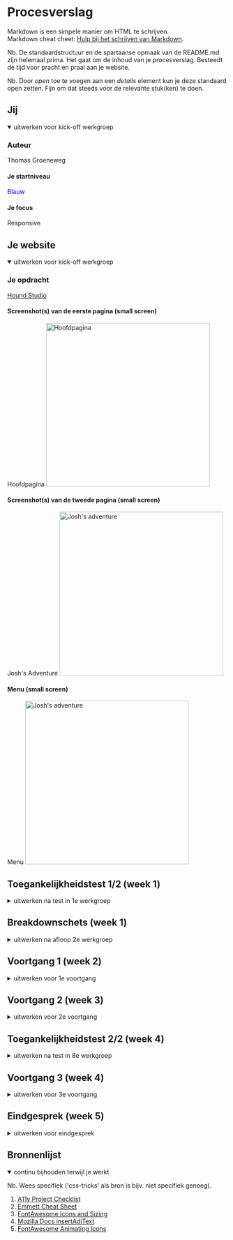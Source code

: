 # Procesverslag

Markdown is een simpele manier om HTML te schrijven.  
Markdown cheat cheet: [Hulp bij het schrijven van Markdown](https://github.com/adam-p/markdown-here/wiki/Markdown-Cheatsheet).

Nb. De standaardstructuur en de spartaanse opmaak van de README.md zijn helemaal prima. Het gaat om de inhoud van je procesverslag. Besteedt de tijd voor pracht en praal aan je website.

Nb. Door *open* toe te voegen aan een *details* element kun je deze standaard open zetten. Fijn om dat steeds voor de relevante stuk(ken) te doen.

## Jij

<details open>
  <summary>uitwerken voor kick-off werkgroep</summary>

### Auteur

  Thomas Groeneweg

#### Je startniveau

  <span style="color:blue">Blauw</span>

#### Je focus

  Responsive

</details>

## Je website

<details open>
  <summary>uitwerken voor kick-off werkgroep</summary>

### Je opdracht

[Hound Studio](https://hound-studio.com/)

#### Screenshot(s) van de eerste pagina (small screen)

  Hoofdpagina
  <img src="readme-images\HOUND-main.png" width="375px" alt="Hoofdpagina">

#### Screenshot(s) van de tweede pagina (small screen)

  Josh's Adventure
  <img src="readme-images\JOSH-story.png" width="375px" alt="Josh's adventure">

#### Menu (small screen)

  Menu
  <img src="readme-images\HOUND-menu.png" width="375px" alt="Josh's adventure">

</details>

## Toegankelijkheidstest 1/2 (week 1)

<details>
  <summary>uitwerken na test in 1e werkgroep</summary>

### Bevindingen

  Lijst met je bevindingen die in de test naar voren kwamen:

  1. <b>Headers</b> bestaan praktisch niet; veel headers zijn p elementen.
  2. <b>Alt text</b> heeft op het moment niet veel nut - het geeft je de naam van de afbeelding, meer niet.

#### Screenreader

  Hier korte omschrijving (met indien nodig afbeeldingen)

  Headers worden wel/niet gezien door de screenreader - op een of andere manier worden ze wel erkend als headers, maar in de code zijn het p's en dus onmogelijk om makkelijk naar toe te navigeren met alleen een keyboard.
  
  Links zijn soms super onduidelijk - wat IS Josh' droom? Waar gaan we heen?
  Hier een omschrijving van hoe het opgelost kan worden (met indien nodig afbeeldingen)

  <img src="readme-images/HOUND-main_breakdown.svg" width="375px" alt="breakdown van de hele pagina">

  <img src="readme-images/wave.webaim.org_report%20(1).png" width="375px" alt="WebAim Accessibility Overview 1/3">
  <img src="readme-images/wave.webaim.org_report%20(2).png" width="375px" alt="WebAim Accessibility Overview 2/3">
  <img src="readme-images/wave.webaim.org_report%20(3).png" width="375px" alt="WebAim Accessibility Overview 3/3">

  1. Vervang de P waar nodig met headers.
  2. Gebruik alt text die ook iets betekent voor de mensen die de screenreader nodig hebben.
  3. Zorg dat de alt text anders is dan tekst die al eerder opgelezen is.

#### Muis en Toetsenbord

  Er zijn niet super veel elementen met hover/focus/active componenten, het enige wat er uit springt is de consistente dot die je muis volgt en de elementen er onder van kleur laat veranderen. Active komt volgens mij nergens voor, hover is te vinden op (praktisch)alle interactieve elementen. Focus doet ook niks (behalve het simpelweg omranden van elementen).

  Er hoeft in principe niks opgelost te worden, maar er is altijd de mogelijkheid om zelf dingen toe te voegen.

#### Visueel (brillen, contrast, kleurenblind, dark/light)

  Contrast is meestal wel OK - WebAIM en de ingebouwde tools doen moeilijk omdat de achtergrondkleur niet genoeg contract heeft tov de letters. Enkel als er geen blauw aanwezig is verandert het palet aanzienlijk, maar het is nog steeds goed leesbaar dankzij het dikke font. De meeste kleuren (waar van belang) zitten in de afbeeldingen. *Mocht* het zo uitkomen dat het contrast daar te laag is is het een mogelijkheid om de achtergrond bijvoorbeeld iets donkerder te maken.

  Hier een omschrijving van hoe het opgelost kan worden (met indien nodig afbeeldingen)

  Standaard View
    <img src="readme-images\main_default.png" width="375px" alt="Standaard pagina">
    
  Geen Blauw
    <img src="readme-images\no_blue.png" width="375px" alt="No Blue">

  Geen Rood
    <img src="readme-images\no_red.png" width="375px" alt="No Red">

  Geen Groen
    <img src="readme-images\no_green.png" width="375px" alt="No Green">

  Greyscale
    <img src="readme-images\no_color.png" width="375px" alt="Greyscale view">

  Minder Contrast
    <img src="readme-images\less_contrast.png" width="375px" alt="Less Contrast">
</details>

## Breakdownschets (week 1)

<details>
  <summary>uitwerken na afloop 2e werkgroep</summary>

### de hele pagina

  <img src="readme-images/HOUND-main_breakdown.svg" width="375px" alt="breakdown van de hele pagina">

### dynamisch deel (bijv menu)

  <img src="readme-images/HOUND-menu_breakdown.svg" width="375px" alt="breakdown van een dynamisch deel">

</details>

## Voortgang 1 (week 2)

<details>
  <summary>uitwerken voor 1e voortgang</summary>

### Stand van zaken

  hier dit ging goed & dit was lastig (neem ook screenshots op van delen van je website en code)

### Agenda voor meeting

  samen met je groepje opstellen
           
  
  ### Verslag van meeting

  hier na afloop snel de uitkomsten van de meeting vastleggen

- punt 1
- punt 2
- nog een punt
- ...

</details>

## Voortgang 2 (week 3)

<details>
  <summary>uitwerken voor 2e voortgang</summary>

### Stand van zaken

  Goed:

- Het maken van de grids/flexbox
- Begonnen met een beetje media queries (mag @container?)

  Lastig:

- Het linken van scripts (silly me)
- Bepalen welke elementen zou wel/niet gestijld moeten worden soms
- Zorgen dat alles niet alleen werkt in VS maar ook live :(

  Nog te doen:

- Checken voor Accessibility

### de hele pagina

  <img src="readme-images/HOUND%20Studio%20Animations%20W3.png" width="375px" alt="Hoofdpagina">

### Agenda voor meeting

  samen met je groepje opstellen

  | **Niga**        | **Kim**          | **Alexander**     | **Thomas**               | **Ralph**                |
  | ---             | ---              | ---               | ---                      | ---                      |
  | HTML Structuur  | HTML Structuur   | HTML Structuur    | HTML Structuur           | HTML Structuur           |
  | Menu how-to     | Menu how-to      | Image Slidehow    | Paginakeuze              | Menu how-to              |
  | ...             | ...              | ...               | Link/A sizing (grid?)    |                          |
  |                 |                  |                   | Accessibility            |                          |

### Verslag van meeting

  hier na afloop snel de uitkomsten van de meeting vastleggen

- punt 1
- punt 2
- nog een punt
- ...

</details>

## Toegankelijkheidstest 2/2 (week 4)

<details>
  <summary>uitwerken na test in 8e werkgroep</summary>

### Bevindingen

  Lijst met je bevindingen die in de test naar voren kwamen (geef ook aan wat er verbeterd is):

#### Screenreader

  Hier korte omschrijving (met indien nodig afbeeldingen)

  Hier een omschrijving van hoe het opgelost kan worden (met indien nodig afbeeldingen)

#### Muis en Toetsenbord

  Hier korte omschrijving (met indien nodig afbeeldingen)

  Hier een omschrijving van hoe het opgelost kan worden (met indien nodig afbeeldingen)

#### Motoriek (shocks, elastiekjes)

  Hier korte omschrijving (met indien nodig afbeeldingen)

  Hier een omschrijving van hoe het opgelost kan worden (met indien nodig afbeeldingen)

#### Visueel (brillen, contrast, kleurenblind, dark/light)

  Hier korte omschrijving (met indien nodig afbeeldingen)

  Hier een omschrijving van hoe het opgelost kan worden (met indien nodig afbeeldingen)

</details>

## Voortgang 3 (week 4)

<details>
  <summary>uitwerken voor 3e voortgang</summary>

### Stand van zaken

  hier dit ging goed & dit was lastig (neem ook screenshots op van delen van je website en code)

### Agenda voor meeting

  samen met je groepje opstellen

  | student 1      | student 2          | student 3    | student 4        |
  | ---            | ---                | ---          | ---              |
  | dit bespreken  | en dit             | en ik dit    | en dan ik dat    |
  | en dat ook nog | dit als er tijd is | nog een punt | dit wil ik zeker |
  | ...            | ...                | ...          | ...              |

### Verslag van meeting

  hier na afloop snel de uitkomsten van de meeting vastleggen

- punt 1
- punt 2
- nog een punt
- ...

</details>

## Eindgesprek (week 5)

<details>
  <summary>uitwerken voor eindgesprek</summary>

### Je uitkomst - karakteristiek screenshots

  <img src="readme-images/dummy-plaatje.jpg" width="375px" alt="uitomst opdracht 1">

### Dit ging goed/Heb ik geleerd

  Korte omschrijving met plaatjes

  <img src="readme-images/dummy-plaatje.jpg" width="375px" alt="top">

### Dit was lastig/Is niet gelukt

  Korte omschrijving met plaatjes

  <img src="readme-images/dummy-plaatje.jpg" width="375px" alt="bummer">
</details>

## Bronnenlijst

<details open>
  <summary>continu bijhouden terwijl je werkt</summary>

  Nb. Wees specifiek ('css-tricks' als bron is bijv. niet specifiek genoeg).

  1. [A11y Project Checklist](https://www.a11yproject.com/checklist/)
  2. [Emmett Cheat Sheet](https://docs.emmet.io/cheat-sheet/)
  3. [FontAwesome Icons and Sizing](https://fontawesome.com/docs/web/style/size)
  4. [Mozilla Docs insertAdjText](https://developer.mozilla.org/en-US/docs/Web/API/Element/insertAdjacentText)
  5. [FontAwesome Animating Icons](https://fontawesome.com/docs/web/style/animate)

</details>
